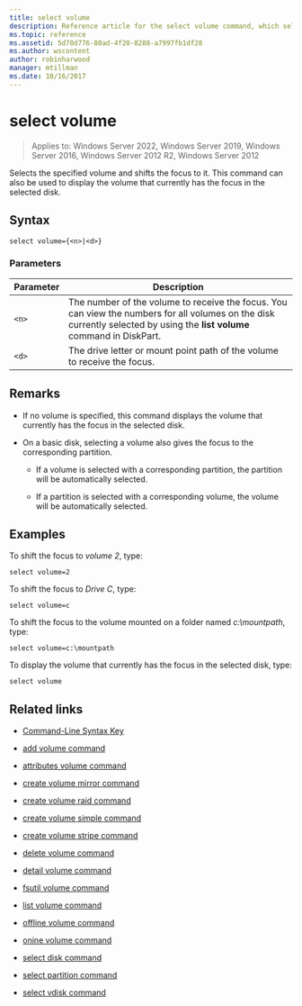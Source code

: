 ```yaml
---
title: select volume
description: Reference article for the select volume command, which selects the specified volume and shifts the focus to it.
ms.topic: reference
ms.assetid: 5d70d776-80ad-4f20-8288-a7997fb1df28
ms.author: wscontent
author: robinharwood
manager: mtillman
ms.date: 10/16/2017
---
```


# select volume

>Applies to: Windows Server 2022, Windows Server 2019, Windows Server 2016, Windows Server 2012 R2, Windows Server 2012

Selects the specified volume and shifts the focus to it. This command can also be used to display the volume that currently has the focus in the selected disk.

## Syntax

```
select volume={<n>|<d>}
```

### Parameters

| Parameter | Description |
|--|--|
| `<n>` | The number of the volume to receive the focus. You can view the numbers for all volumes on the disk currently selected by using the **list volume** command in DiskPart. |
| `<d> `| The drive letter or mount point path of the volume to receive the focus. |

## Remarks

- If no volume is specified, this command displays the volume that currently has the focus in the selected disk.

- On a basic disk, selecting a volume also gives the focus to the corresponding partition.

  - If a volume is selected with a corresponding partition, the partition will be automatically selected.

  - If a partition is selected with a corresponding volume, the volume will be automatically selected.

## Examples

To shift the focus to *volume 2*, type:

```
select volume=2
```

To shift the focus to *Drive C*, type:

```
select volume=c
```

To shift the focus to the volume mounted on a folder named *c:\mountpath*, type:

```
select volume=c:\mountpath
```

To display the volume that currently has the focus in the selected disk, type:

```
select volume
```

## Related links

- [Command-Line Syntax Key](command-line-syntax-key.md)

- [add volume command](add-volume.md)

- [attributes volume command](attributes-volume.md)

- [create volume mirror command](create-volume-mirror.md)

- [create volume raid command](create-volume-raid.md)

- [create volume simple command](create-volume-simple.md)

- [create volume stripe command](create-volume-stripe.md)

- [delete volume command](delete-volume.md)

- [detail volume command](detail-volume.md)

- [fsutil volume command](fsutil-volume.md)

- [list volume command](list-volume.md)

- [offline volume command](offline-volume.md)

- [onine volume command](online-volume.md)

- [select disk command](select-disk.md)

- [select partition command](select-partition.md)

- [select vdisk command](select-vdisk.md)
